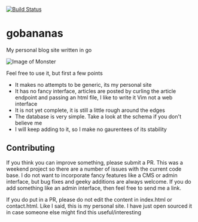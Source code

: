 [![Build Status](https://travis-ci.org/nkhumphreys/gobananas.svg)](https://travis-ci.org/nkhumphreys/gobananas)

# gobananas
My personal blog site written in go

![Image of Monster](http://s2.postimg.org/4nr30k8p5/Nathan.jpg)

Feel free to use it, but first a few points

- It makes no attempts to be generic, its my personal site
- It has no fancy interface, articles are posted by curling the article
  endpoint and passing an html file, I like to write it Vim not a web interface
- It is not yet complete, it is still a little rough around the edges
- The database is very simple. Take a look at the schema if you don't believe me
- I will keep adding to it, so I make no gaurentees of its stability

Contributing
------------

If you think you can improve something, please submit a PR.  This was a weekend
project so there are a number of issues with the current code base.  I do not
want to incorporate fancy features like a CMS or admin interface, but bug fixes
and geeky additions are always welcome.  If you do add something like an admin
interface, then feel free to send me a link.

If you do put in a PR, please do not edit the content in index.html or
contact.html.  Like I said, this is my personal site.  I have just open sourced
it in case someone else might find this useful/interesting
